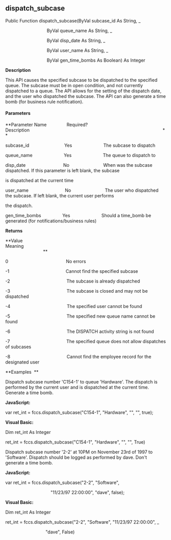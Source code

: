 dispatch_subcase
----------------

Public Function dispatch_subcase(ByVal subcase_id As String, _

                                 ByVal queue_name As String, _

                                 ByVal disp_date As String, _

                                 ByVal user_name As String, _

                                 ByVal gen_time_bombs As Boolean) As Integer

**Description**

This API causes the specified subcase to be dispatched to the specified queue. The subcase must be in open condition, and not currently dispatched to a queue. The API allows for the setting of the dispatch date, and the user who dispatched the subcase. The API can also generate a time bomb (for business rule notification).

#### Parameters
**Parameter Name                Required?             Description                                                                                                          **

subcase_id                            Yes                         The subcase to dispatch

queue_name                         Yes                         The queue to dispatch to

disp_date                              No                           When was the subcase dispatched. If this parameter is left blank, the subcase

is dispatched at the current time

user_name                             No                           The user who dispatched the subcase. If left blank, the current user performs

the dispatch.

gen_time_bombs                 Yes                         Should a time_bomb be generated (for notifications/business rules)

**Returns**

**Value                                     Meaning                                                                                                                                               **

0                                              No errors

-1                                             Cannot find the specified subcase

-2                                             The subcase is already dispatched

-3                                             The subcase is closed and may not be dispatched

-4                                             The specified user cannot be found

-5                                             The specified new queue name cannot be found

-6                                             The DISPATCH activity string is not found

-7                                             The specified queue does not allow dispatches of subcases

-8                                             Cannot find the employee record for the designated user

**Examples  **

 Dispatch subcase number 'C154-1' to queue 'Hardware'. The dispatch is performed by the current user and is dispatched at the current time. Generate a time bomb.

**JavaScript:**

var ret_int = fccs.dispatch_subcase("C154-1", "Hardware", "", "", true);

**Visual Basic:**

Dim ret_int As Integer

ret_int = fccs.dispatch_subcase("C154-1", "Hardware", "", "", True)

 Dispatch subcase number '2-2' at 10PM on November 23rd of 1997 to 'Software'. Dispatch should be logged as performed by dave. Don't generate a time bomb.

**JavaScript:**

var ret_int = fccs.dispatch_subcase("2-2", "Software",

                                    "11/23/97 22:00:00", "dave", false);

**Visual Basic:**

Dim ret_int As Integer

ret_int = fccs.dispatch_subcase("2-2", "Software", "11/23/97 22:00:00", _

                                "dave", False)